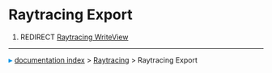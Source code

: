 # Raytracing Export
1.  REDIRECT [Raytracing WriteView](Raytracing_WriteView.md)



---
![](images/Right_arrow.png) [documentation index](../README.md) > [Raytracing](Raytracing_Workbench.md) > Raytracing Export
